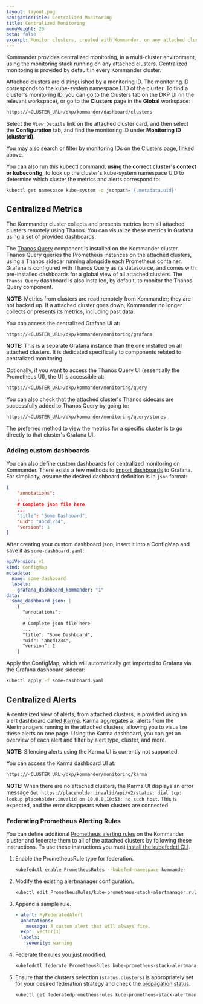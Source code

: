 ```yaml
---
layout: layout.pug
navigationTitle: Centralized Monitoring
title: Centralized Monitoring
menuWeight: 20
beta: false
excerpt: Monitor clusters, created with Kommander, on any attached cluster
---
```


<!-- markdownlint-disable MD030 -->

Kommander provides centralized monitoring, in a multi-cluster environment, using the monitoring stack running on any attached clusters. Centralized monitoring is provided by default in every Kommander cluster.

Attached clusters are distinguished by a monitoring ID.
The monitoring ID corresponds to the kube-system namespace UID of the cluster.
To find a cluster's monitoring ID, you can go to the Clusters tab on the DKP UI (in the relevant workspace), or go to the **Clusters** page in the **Global** workspace:

```bash
https://<CLUSTER_URL>/dkp/kommander/dashboard/clusters
```

Select the `View Details` link on the attached cluster card, and then select the **Configuration** tab, and find the monitoring ID under **Monitoring ID (clusterId)**.

You may also search or filter by monitoring IDs on the Clusters page, linked above.

You can also run this kubectl command, **using the correct cluster's context or kubeconfig**, to look up the cluster's kube-system namespace UID to determine which cluster the metrics and alerts correspond to:

```bash
kubectl get namespace kube-system -o jsonpath='{.metadata.uid}'
```

## Centralized Metrics

The Kommander cluster collects and presents metrics from all attached clusters remotely using Thanos.
You can visualize these metrics in Grafana using a set of provided dashboards.

The [Thanos Query][thanos_query] component is installed on the Kommander cluster.
Thanos Query queries the Prometheus instances on the attached clusters, using a Thanos sidecar running alongside each Prometheus container.
Grafana is configured with Thanos Query as its datasource, and comes with pre-installed dashboards for a global view of all attached clusters.
The `Thanos Query` dashboard is also installed, by default, to monitor the Thanos Query component.

<p class="message--note"><strong>NOTE: </strong>Metrics from clusters are read remotely from Kommander; they are not backed up.
If a attached cluster goes down, Kommander no longer collects or presents its metrics, including past data.</p>

You can access the centralized Grafana UI at:

```bash
https://<CLUSTER_URL>/dkp/kommander/monitoring/grafana
```

<p class="message--note"><strong>NOTE: </strong>This is a separate Grafana instance than the one installed on all attached clusters. It is dedicated specifically to components related to centralized monitoring.</p>

Optionally, if you want to access the Thanos Query UI (essentially the Prometheus UI), the UI is accessible at:

```bash
https://<CLUSTER_URL>/dkp/kommander/monitoring/query
```

You can also check that the attached cluster's Thanos sidecars are successfully added to Thanos Query by going to:

```bash
https://<CLUSTER_URL>/dkp/kommander/monitoring/query/stores
```

The preferred method to view the metrics for a specific cluster is to go directly to that cluster's Grafana UI.

### Adding custom dashboards

You can also define custom dashboards for centralized monitoring on Kommander.
There exists a few methods to [import dashboards][grafana_import_dashboards] to Grafana.
For simplicity, assume the desired dashboard definition is in `json` format:

```json
{
    "annotations":
    ...
    # Complete json file here
    ...
    "title": "Some Dashboard",
    "uid": "abcd1234",
    "version": 1
}
```

After creating your custom dashboard json, insert it into a ConfigMap and save it as `some-dashboard.yaml`:

```yaml
apiVersion: v1
kind: ConfigMap
metadata:
  name: some-dashboard
  labels:
    grafana_dashboard_kommander: "1"
data:
  some_dashboard.json: |
    {
      "annotations":
      ...
      # Complete json file here
      ...
      "title": "Some Dashboard",
      "uid": "abcd1234",
      "version": 1
    }
```

Apply the ConfigMap, which will automatically get imported to Grafana via the Grafana dashboard sidecar:

```bash
kubectl apply -f some-dashboard.yaml
```

## Centralized Alerts

A centralized view of alerts, from attached clusters, is provided using an alert dashboard called [Karma][karma_docs].
Karma aggregates all alerts from the Alertmanagers running in the attached clusters, allowing you to visualize these alerts on one page.
Using the Karma dashboard, you can get an overview of each alert and filter by alert type, cluster, and more.

<p class="message--note"><strong>NOTE: </strong>Silencing alerts using the Karma UI is currently not supported.</p>

You can access the Karma dashboard UI at:

```bash
https://<CLUSTER_URL>/dkp/kommander/monitoring/karma
```

<p class="message--note"><strong>NOTE: </strong>When there are no attached clusters, the Karma UI displays an error message <code>Get https://placeholder.invalid/api/v2/status: dial tcp: lookup placeholder.invalid on 10.0.0.10:53: no such host</code>.
This is expected, and the error disappears when clusters are connected.</p>

### Federating Prometheus Alerting Rules

You can define additional [Prometheus alerting rules][alerting_rules] on the Kommander cluster and federate them to all of the attached clusters by following these instructions.
To use these instructions you must [install the kubefedctl CLI][kubefedctl].

1. Enable the PrometheusRule type for federation.

   ```bash
   kubefedctl enable PrometheusRules --kubefed-namespace kommander
   ```

1. Modify the existing alertmanager configuration.

   ```bash
   kubectl edit PrometheusRules/kube-prometheus-stack-alertmanager.rules -n kommander
   ```

1. Append a sample rule.

   ```yaml
   - alert: MyFederatedAlert
     annotations:
       message: A custom alert that will always fire.
     expr: vector(1)
     labels:
       severity: warning
   ```

1. Federate the rules you just modified.

   ```bash
   kubefedctl federate PrometheusRules kube-prometheus-stack-alertmanager.rules --kubefed-namespace kommander -n kommander
   ```

1. Ensure that the clusters selection (`status.clusters`) is appropriately set for your desired federation strategy and check the [propagation status][kubefed_status_docs].

   ```bash
   kubectl get federatedprometheusrules kube-prometheus-stack-alertmanager.rules -n kommander -oyaml
   ```

[alerting_rules]: https://prometheus.io/docs/prometheus/latest/configuration/alerting_rules/
[grafana_import_dashboards]: https://github.com/mesosphere/charts/tree/master/stable/grafana#import-dashboards
[karma_docs]: https://github.com/prymitive/karma
[kubefed_status_docs]: https://github.com/kubernetes-sigs/kubefed/blob/master/docs/userguide.md#propagation-status
[kubefedctl]: https://github.com/kubernetes-sigs/kubefed/blob/master/docs/installation.md#kubefedctl-cli
[thanos_query]: https://thanos.io/v0.5/components/query/#query
